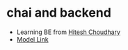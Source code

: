 # chai and backend

- Learning BE from [Hitesh Choudhary](https://github.com/hiteshchoudhary/chai-backend)
- [Model Link](https://app.eraser.io/workspace/YtPqZ1VogxGy1jzIDkzj)
